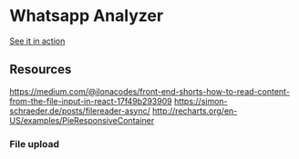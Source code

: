 # Whatsapp Analyzer

[See it in action](https://johnb8005.github.io/whatsappanalyzer/)

## Resources

https://medium.com/@ilonacodes/front-end-shorts-how-to-read-content-from-the-file-input-in-react-17f49b293909
https://simon-schraeder.de/posts/filereader-async/
http://recharts.org/en-US/examples/PieResponsiveContainer

### File upload

